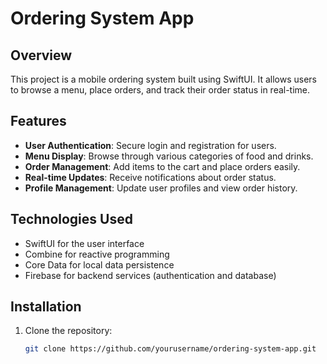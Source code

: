 # Ordering System App

## Overview

This project is a mobile ordering system built using SwiftUI. It allows users to browse a menu, place orders, and track their order status in real-time.

## Features

- **User Authentication**: Secure login and registration for users.
- **Menu Display**: Browse through various categories of food and drinks.
- **Order Management**: Add items to the cart and place orders easily.
- **Real-time Updates**: Receive notifications about order status.
- **Profile Management**: Update user profiles and view order history.

## Technologies Used

- SwiftUI for the user interface
- Combine for reactive programming
- Core Data for local data persistence
- Firebase for backend services (authentication and database)

## Installation

1. Clone the repository:
   ```bash
   git clone https://github.com/yourusername/ordering-system-app.git
   ```
